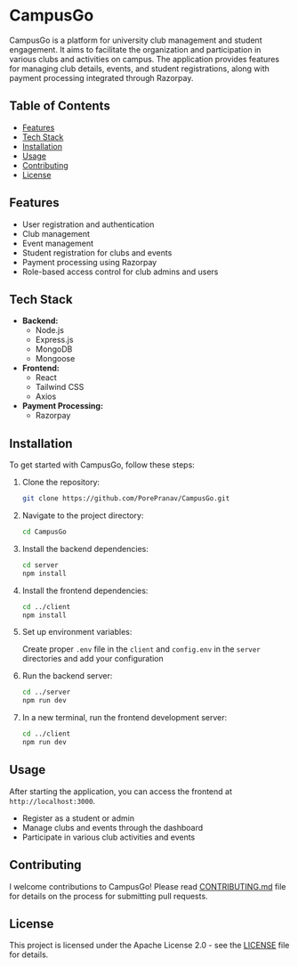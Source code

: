 # CampusGo

CampusGo is a platform for university club management and student engagement. It aims to facilitate the organization and participation in various clubs and activities on campus. The application provides features for managing club details, events, and student registrations, along with payment processing integrated through Razorpay.

## Table of Contents

- [Features](#features)
- [Tech Stack](#tech-stack)
- [Installation](#installation)
- [Usage](#usage)
- [Contributing](#contributing)
- [License](#license)

## Features

- User registration and authentication
- Club management
- Event management
- Student registration for clubs and events
- Payment processing using Razorpay
- Role-based access control for club admins and users

## Tech Stack

- **Backend:**
  - Node.js
  - Express.js
  - MongoDB
  - Mongoose
- **Frontend:**
  - React
  - Tailwind CSS
  - Axios
- **Payment Processing:**
  - Razorpay

## Installation

To get started with CampusGo, follow these steps:

1. Clone the repository:

   ```bash
   git clone https://github.com/PorePranav/CampusGo.git
   ```

2. Navigate to the project directory:

   ```bash
   cd CampusGo
   ```

3. Install the backend dependencies:

   ```bash
   cd server
   npm install
   ```

4. Install the frontend dependencies:

   ```bash
   cd ../client
   npm install
   ```

5. Set up environment variables:

   Create proper `.env` file in the `client` and `config.env` in the `server` directories and add your configuration

6. Run the backend server:

   ```bash
   cd ../server
   npm run dev
   ```

7. In a new terminal, run the frontend development server:

   ```bash
   cd ../client
   npm run dev
   ```

## Usage

After starting the application, you can access the frontend at `http://localhost:3000`.

- Register as a student or admin
- Manage clubs and events through the dashboard
- Participate in various club activities and events

## Contributing

I welcome contributions to CampusGo! Please read [CONTRIBUTING.md](CONTRIBUTING.md) file for details on the process for submitting pull requests.

## License

This project is licensed under the Apache License 2.0 - see the [LICENSE](LICENSE) file for details.
